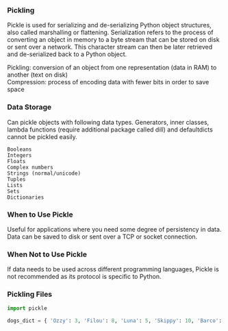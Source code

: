 ### Pickling
Pickle is used for serializing and de-serializing Python object structures, also called marshalling or flattening. Serialization refers to the process of converting an object in memory to a byte stream that can be stored on disk or sent over a network. This character stream can then be later retrieved and de-serialized back to a Python object.

Pickling: conversion of an object from one representation (data in RAM) to another (text on disk)  
Compression: process of encoding data with fewer bits in order to save space

### Data Storage
Can pickle objects with following data types. Generators, inner classes, lambda functions (require additional package called dill) and defaultdicts cannot be pickled easily. 
```
Booleans
Integers
Floats
Complex numbers
Strings (normal/unicode)
Tuples
Lists
Sets
Dictionaries
```

### When to Use Pickle
Useful for applications where you need some degree of persistency in data. Data can be saved to disk or sent over a TCP or socket connection.

### When Not to Use Pickle
If data needs to be used across different programming languages, Pickle is not recommended as its protocol is specific to Python.

### Pickling Files
```py
import pickle

dogs_dict = { 'Ozzy': 3, 'Filou': 8, 'Luna': 5, 'Skippy': 10, 'Barco': 12, 'Balou': 9, 'Laika': 16 }

```
